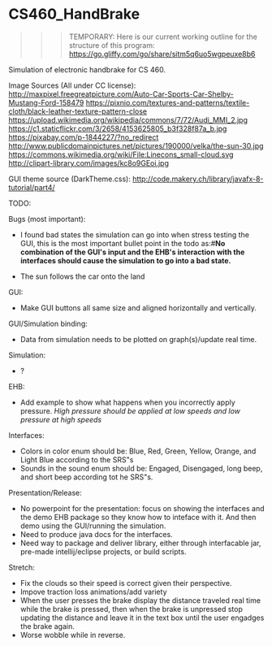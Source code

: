 # CS460_HandBrake

>>> TEMPORARY: Here is our current working outline for the structure of this program:
        https://go.gliffy.com/go/share/sitm5q6uo5wgpeuxe8b6

Simulation of electronic handbrake for CS 460.


Image Sources (All under CC license):
http://maxpixel.freegreatpicture.com/Auto-Car-Sports-Car-Shelby-Mustang-Ford-158479
https://pixnio.com/textures-and-patterns/textile-cloth/black-leather-texture-pattern-close
https://upload.wikimedia.org/wikipedia/commons/7/72/Audi_MMI_2.jpg
https://c1.staticflickr.com/3/2658/4153625805_b3f328f87a_b.jpg
https://pixabay.com/p-1844227/?no_redirect
http://www.publicdomainpictures.net/pictures/190000/velka/the-sun-30.jpg
https://commons.wikimedia.org/wiki/File:Linecons_small-cloud.svg
http://clipart-library.com/images/kc8o9GEoi.jpg

GUI theme source (DarkTheme.css):
http://code.makery.ch/library/javafx-8-tutorial/part4/

TODO:

Bugs (most important):
* I found bad states the simulation can go into when stress testing the GUI, this is the most important bullet point
in the todo as:#**No combination of the GUI's input and the EHB's interaction with the interfaces should cause the simulation
to go into a bad state.**

* The sun follows the car onto the land 

GUI: 
* Make GUI buttons all same size and aligned horizontally and vertically.

GUI/Simulation binding:
* Data from simulation needs to be plotted on graph(s)/update real time. 

Simulation:
* ? 

EHB:
* Add example to show what happens when you incorrectly apply pressure. *High pressure should be applied at low speeds and low pressure at high speeds* 

Interfaces:
* Colors in color enum should be: Blue, Red, Green, Yellow, Orange, and Light Blue according to the SRS"s
* Sounds in the sound enum should be: Engaged, Disengaged, long beep, and short beep according tot he SRS"s. 

Presentation/Release:
* No powerpoint for the presentation: focus on showing the interfaces and the demo EHB package so they know how to 
inteface with it. And then demo using the GUI/running the simulation. 
* Need to produce java docs for the interfaces.
* Need way to package and deliver library, either through interfacable jar, pre-made intellij/eclipse projects, or build scripts.

Stretch:
* Fix the clouds so their speed is correct given their perspective. 
* Impove traction loss animations/add variety
* When the user presses the brake display the distance traveled real time while the brake is pressed, then when the
brake is unpressed stop updating the distance and leave it in the text box until the user engadges the brake again. 
* Worse wobble while in reverse. 



